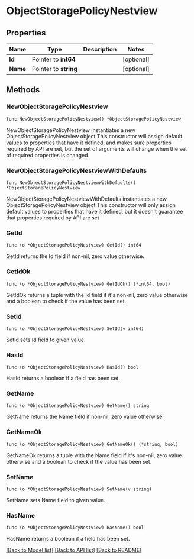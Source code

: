 # ObjectStoragePolicyNestview

## Properties

Name | Type | Description | Notes
------------ | ------------- | ------------- | -------------
**Id** | Pointer to **int64** |  | [optional] 
**Name** | Pointer to **string** |  | [optional] 

## Methods

### NewObjectStoragePolicyNestview

`func NewObjectStoragePolicyNestview() *ObjectStoragePolicyNestview`

NewObjectStoragePolicyNestview instantiates a new ObjectStoragePolicyNestview object
This constructor will assign default values to properties that have it defined,
and makes sure properties required by API are set, but the set of arguments
will change when the set of required properties is changed

### NewObjectStoragePolicyNestviewWithDefaults

`func NewObjectStoragePolicyNestviewWithDefaults() *ObjectStoragePolicyNestview`

NewObjectStoragePolicyNestviewWithDefaults instantiates a new ObjectStoragePolicyNestview object
This constructor will only assign default values to properties that have it defined,
but it doesn't guarantee that properties required by API are set

### GetId

`func (o *ObjectStoragePolicyNestview) GetId() int64`

GetId returns the Id field if non-nil, zero value otherwise.

### GetIdOk

`func (o *ObjectStoragePolicyNestview) GetIdOk() (*int64, bool)`

GetIdOk returns a tuple with the Id field if it's non-nil, zero value otherwise
and a boolean to check if the value has been set.

### SetId

`func (o *ObjectStoragePolicyNestview) SetId(v int64)`

SetId sets Id field to given value.

### HasId

`func (o *ObjectStoragePolicyNestview) HasId() bool`

HasId returns a boolean if a field has been set.

### GetName

`func (o *ObjectStoragePolicyNestview) GetName() string`

GetName returns the Name field if non-nil, zero value otherwise.

### GetNameOk

`func (o *ObjectStoragePolicyNestview) GetNameOk() (*string, bool)`

GetNameOk returns a tuple with the Name field if it's non-nil, zero value otherwise
and a boolean to check if the value has been set.

### SetName

`func (o *ObjectStoragePolicyNestview) SetName(v string)`

SetName sets Name field to given value.

### HasName

`func (o *ObjectStoragePolicyNestview) HasName() bool`

HasName returns a boolean if a field has been set.


[[Back to Model list]](../README.md#documentation-for-models) [[Back to API list]](../README.md#documentation-for-api-endpoints) [[Back to README]](../README.md)


